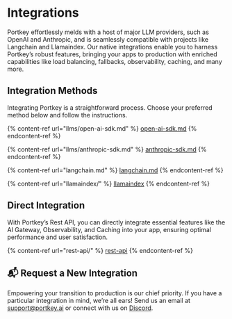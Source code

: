 # Integrations

Portkey effortlessly melds with a host of major LLM providers, such as OpenAI and Anthropic, and is seamlessly compatible with projects like Langchain and Llamaindex. Our native integrations enable you to harness Portkey’s robust features, bringing your apps to production with enriched capabilities like load balancing, fallbacks, observability, caching, and many more.

## Integration Methods

Integrating Portkey is a straightforward process. Choose your preferred method below and follow the instructions.

{% content-ref url="llms/open-ai-sdk.md" %}
[open-ai-sdk.md](llms/open-ai-sdk.md)
{% endcontent-ref %}

{% content-ref url="llms/anthropic-sdk.md" %}
[anthropic-sdk.md](llms/anthropic-sdk.md)
{% endcontent-ref %}

{% content-ref url="langchain.md" %}
[langchain.md](langchain.md)
{% endcontent-ref %}

{% content-ref url="llamaindex/" %}
[llamaindex](llamaindex/)
{% endcontent-ref %}

## Direct Integration

With Portkey’s Rest API, you can directly integrate essential features like the AI Gateway, Observability, and Caching into your app, ensuring optimal performance and user satisfaction.

{% content-ref url="rest-api/" %}
[rest-api](rest-api/)
{% endcontent-ref %}

## 📬 Request a New Integration

Empowering your transition to production is our chief priority. If you have a particular integration in mind, we’re all ears! Send us an email at [support@portkey.ai](mailto:support@portkey.ai) or connect with us on [Discord](https://discord.com/invite/DD7vgKK299).
